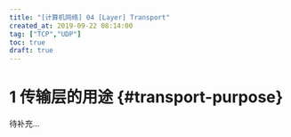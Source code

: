```yaml
---
title: "[计算机网络] 04 [Layer] Transport"
created_at: 2019-09-22 08:14:00
tag: ["TCP","UDP"]
toc: true
draft: true
---
```



# 1 传输层的用途 {#transport-purpose}

待补充...